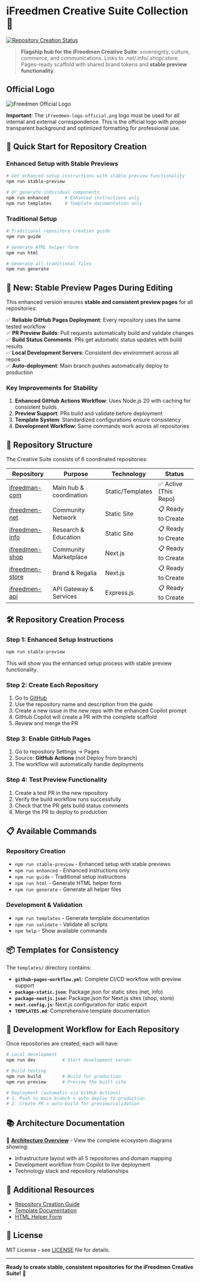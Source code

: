# iFreedmen Creative Suite Collection 🎨

[![Repository Creation Status](https://img.shields.io/badge/status-ready%20for%20creation-green.svg)](https://github.com/ifreedmen/iFreedman.com-iFreedmen-Creative-Suite-Collection-)

> **Flagship hub for the iFreedmen Creative Suite**: sovereignty, culture, commerce, and communications. Links to .net/.info/.shop/.store. Pages-ready scaffold with shared brand tokens and **stable preview functionality**.

## Official Logo

![iFreedmen Official Logo](iFreedmen-logo-official.png)

**Important**: The `iFreedmen-logo-official.png` logo must be used for all internal and external correspondence. This is the official logo with proper transparent background and optimized formatting for professional use.

## 🚀 Quick Start for Repository Creation

### Enhanced Setup with Stable Previews
```bash
# Get enhanced setup instructions with stable preview functionality
npm run stable-preview

# Or generate individual components
npm run enhanced      # Enhanced instructions only
npm run templates     # Template documentation only
```

### Traditional Setup
```bash
# Traditional repository creation guide
npm run guide

# Generate HTML helper form
npm run html

# Generate all traditional files
npm run generate
```

## 🌟 New: Stable Preview Pages During Editing

This enhanced version ensures **stable and consistent preview pages** for all repositories:

✅ **Reliable GitHub Pages Deployment**: Every repository uses the same tested workflow  
✅ **PR Preview Builds**: Pull requests automatically build and validate changes  
✅ **Build Status Comments**: PRs get automatic status updates with build results  
✅ **Local Development Servers**: Consistent dev environment across all repos  
✅ **Auto-deployment**: Main branch pushes automatically deploy to production  

### Key Improvements for Stability

1. **Enhanced GitHub Actions Workflow**: Uses Node.js 20 with caching for consistent builds
2. **Preview Support**: PRs build and validate before deployment
3. **Template System**: Standardized configurations ensure consistency
4. **Development Workflow**: Same commands work across all repositories

## 📁 Repository Structure

The Creative Suite consists of 6 coordinated repositories:

| Repository | Purpose | Technology | Status |
|------------|---------|------------|---------|
| [ifreedman-com](https://github.com/ifreedmen/iFreedman.com-iFreedmen-Creative-Suite-Collection-) | Main hub & coordination | Static/Templates | ✅ Active (This Repo) |
| [ifreedmen-net](https://github.com/ifreedmen/ifreedmen-net) | Community Network | Static Site | 📋 Ready to Create |
| [ifreedmen-info](https://github.com/ifreedmen/ifreedmen-info) | Research & Education | Static Site | 📋 Ready to Create |
| [ifreedmen-shop](https://github.com/ifreedmen/ifreedmen-shop) | Community Marketplace | Next.js | 📋 Ready to Create |
| [ifreedmen-store](https://github.com/ifreedmen/ifreedmen-store) | Brand & Regalia | Next.js | 📋 Ready to Create |
| [ifreedmen-api](https://github.com/ifreedmen/ifreedmen-api) | API Gateway & Services | Express.js | 📋 Ready to Create |

## 🛠️ Repository Creation Process

### Step 1: Enhanced Setup Instructions
```bash
npm run stable-preview
```
This will show you the enhanced setup process with stable preview functionality.

### Step 2: Create Each Repository
1. Go to [GitHub](https://github.com/new)
2. Use the repository name and description from the guide
3. Create a new issue in the new repo with the enhanced Copilot prompt
4. GitHub Copilot will create a PR with the complete scaffold
5. Review and merge the PR

### Step 3: Enable GitHub Pages
1. Go to repository Settings → Pages
2. Source: **GitHub Actions** (not Deploy from branch)
3. The workflow will automatically handle deployments

### Step 4: Test Preview Functionality
1. Create a test PR in the new repository
2. Verify the build workflow runs successfully
3. Check that the PR gets build status comments
4. Merge the PR to deploy to production

## 📋 Available Commands

### Repository Creation
- `npm run stable-preview` - Enhanced setup with stable previews
- `npm run enhanced` - Enhanced instructions only
- `npm run guide` - Traditional setup instructions
- `npm run html` - Generate HTML helper form
- `npm run generate` - Generate all helper files

### Development & Validation
- `npm run templates` - Generate template documentation
- `npm run validate` - Validate all scripts
- `npm help` - Show available commands

## 📦 Templates for Consistency

The `templates/` directory contains:

- **`github-pages-workflow.yml`**: Complete CI/CD workflow with preview support
- **`package-static.json`**: Package.json for static sites (net, info)
- **`package-nextjs.json`**: Package.json for Next.js sites (shop, store)
- **`next.config.js`**: Next.js configuration for static export
- **`TEMPLATES.md`**: Comprehensive template documentation

## 🎯 Development Workflow for Each Repository

Once repositories are created, each will have:

```bash
# Local development
npm run dev          # Start development server

# Build testing
npm run build        # Build for production
npm run preview      # Preview the built site

# Deployment (automatic via GitHub Actions)
# 1. Push to main branch = auto-deploy to production
# 2. Create PR = auto-build for preview/validation
```

## 📚 Architecture Documentation

📍 **[Architecture Overview](./docs/ARCHITECTURE.md)** - View the complete ecosystem diagrams showing:
- Infrastructure layout with all 5 repositories and domain mapping
- Development workflow from Copilot to live deployment
- Technology stack and repository relationships

## 🔗 Additional Resources

- [Repository Creation Guide](./REPOSITORY-CREATION-GUIDE.md)
- [Template Documentation](./templates/TEMPLATES.md)
- [HTML Helper Form](./repo-creation-helper.html)

## 📄 License

MIT License - see [LICENSE](LICENSE) file for details.

---

**Ready to create stable, consistent repositories for the iFreedmen Creative Suite!** 🎉
